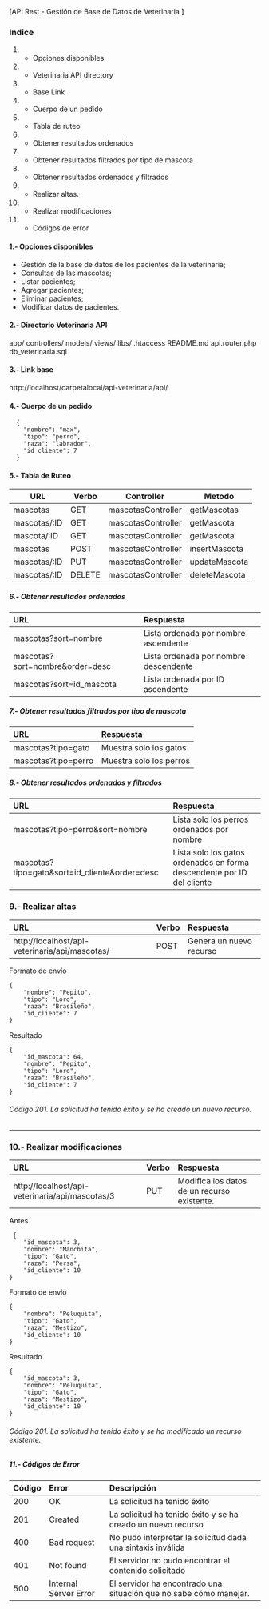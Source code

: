 [API Rest - Gestión de Base de Datos de Veterinaria ]

### Indice
1. - Opciones disponibles
2. - Veterinaria API directory
3. - Base Link
4. - Cuerpo de un pedido
5. - Tabla de ruteo
6. - Obtener resultados ordenados
7. - Obtener resultados filtrados por tipo de mascota
8. - Obtener resultados ordenados y filtrados
9. - Realizar altas.
10. - Realizar modificaciones
11. - Códigos de error

#### 1.- Opciones disponibles

- Gestión de la base de datos de los pacientes de la veterinaria;
- Consultas de las mascotas;
- Listar pacientes;
- Agregar pacientes;
- Eliminar pacientes;
- Modificar datos de pacientes.

#### 2.- Directorio Veterinaria API

 app/
		controllers/
		models/
		views/
		libs/
		.htaccess
		README.md
		api.router.php
		db_veterinaria.sql

#### 3.- Link base
http://localhost/carpetalocal/api-veterinaria/api/


#### 4.- Cuerpo de un pedido
```
  {
    "nombre": "max",
    "tipo": "perro",
    "raza": "labrador",
    "id_cliente": 7
  }
```


#### 5.- Tabla de Ruteo

| URL | Verbo  | Controller  | Metodo |
| ------------ |------------ |---------------| -----|
| mascotas | GET        | mascotasController   | getMascotas |
| mascotas/:ID | GET        | mascotasController   | getMascota |
| mascota/:ID | GET        | mascotasController   | getMascota |
| mascotas | POST | mascotasController  | insertMascota |
| mascotas/:ID |  PUT       | mascotasController    | updateMascota  |
| mascotas/:ID | DELETE        | mascotasController    | deleteMascota |


##### 6.- Obtener resultados ordenados
| URL | Respuesta  |
| :------------ | :------------ | 
| mascotas?sort=nombre | Lista ordenada por nombre ascendente  | 
| mascotas?sort=nombre&order=desc | Lista ordenada por nombre descendente  | 
| mascotas?sort=id_mascota | Lista ordenada por ID ascendente  | 

##### 7.- Obtener resultados filtrados por tipo de mascota
| URL | Respuesta  |
| :------------ | :------------ | 
| mascotas?tipo=gato | Muestra solo los gatos | 
| mascotas?tipo=perro | Muestra solo los perros | 

##### 8.- Obtener resultados ordenados y filtrados
| URL | Respuesta  |
| :------------ | :------------ | 
| mascotas?tipo=perro&sort=nombre | Lista solo los perros ordenados por nombre | 
| mascotas?tipo=gato&sort=id_cliente&order=desc | Lista solo los gatos ordenados en forma descendente por ID del cliente | 

### 9.- Realizar altas
| URL | Verbo | Respuesta |
| :------------ | :------------ | :------------ |
| http://localhost/api-veterinaria/api/mascotas/ | POST | Genera un nuevo recurso | 

Formato de envío
```
{
    "nombre": "Pepito",
    "tipo": "Loro",
    "raza": "Brasileño",
    "id_cliente": 7
}
```
Resultado
```
{
    "id_mascota": 64,
    "nombre": "Pepito",
    "tipo": "Loro",
    "raza": "Brasileño",
    "id_cliente": 7
}
```
###### Código 201. La solicitud ha tenido éxito y se ha creado un nuevo recurso.


-----------
### 10.- Realizar modificaciones
| URL | Verbo | Respuesta |
| :------------ | :------------ | :------------ |
| http://localhost/api-veterinaria/api/mascotas/3 | PUT | Modifica los datos de un recurso existente. | 

Antes
```
 {
    "id_mascota": 3,
    "nombre": "Manchita",
    "tipo": "Gato",
    "raza": "Persa",
    "id_cliente": 10
}
```
Formato de envío
```
{
    "nombre": "Peluquita",
    "tipo": "Gato",
    "raza": "Mestizo",
    "id_cliente": 10
}
```
Resultado
```
{
    "id_mascota": 3,
    "nombre": "Peluquita",
    "tipo": "Gato",
    "raza": "Mestizo",
    "id_cliente": 10
}
```
###### Código 201. La solicitud ha tenido éxito y se ha modificado un recurso existente.


##### 11.- Códigos de Error
| Código | Error  |   Descripción  |
| :------------ | :------------ |  :------------ | 
| 200 | OK | La solicitud ha tenido éxito | 
| 201 | Created | La solicitud ha tenido éxito y se ha creado un nuevo recurso | 
| 400 | Bad request | No pudo interpretar la solicitud dada una sintaxis inválida | 
| 401 | Not found | El servidor no pudo encontrar el contenido solicitado | 
| 500 | Internal Server Error | El servidor ha encontrado una situación que no sabe cómo manejar. |
